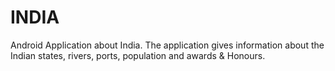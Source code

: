 # INDIA

Android Application about India. The application gives information about the Indian states, rivers, ports, population and awards & Honours.
